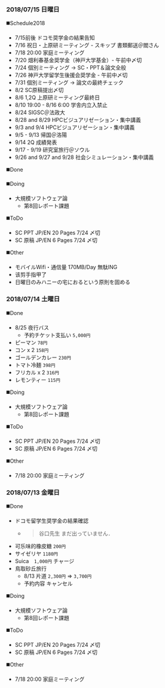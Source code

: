 ### 2018/07/15 日曜日
◼️Schedule2018
- 7/15前後 ドコモ奨学金の結果告知
- 7/16 祝日・上原研ミーティング - スキップ 書類郵送＠閻さん
- 7/18 20:00 家庭ミーティング
- 7/20 畑利春基金奨学金（神戸大学基金）- 午前中〆切
- 7/24 個別ミーティング → SC・PPT＆論文全般
- 7/26 神戸大学留学生後援会奨学金 - 午前中〆切
- 7/31 個別ミーティング → 論文の最終チェック
- 8/2 SC原稿提出〆切
- 8/6 1,2Q 上原研ミーティング最終日
- 8/10 19:00 - 8/16 6:00 学舎内立入禁止
- 8/24 SIGSC＠法政大
- 8/28 and 8/29 HPCビジュアリゼーション・集中講義
- 9/3 and 9/4 HPCビジュアリゼーション・集中講義
- 9/5 - 9/13 帰国＠洛陽
- 9/14 2Q 成績発表
- 9/17 - 9/19 研究室旅行＠ソウル
- 9/26 and 9/27 and 9/28 社会シミュレーション・集中講義

◼️Done

◼️Doing
- 大規模ソフトウェア論
  - 第8回レポート課題

◼️ToDo
- SC PPT JP/EN 20 Pages 7/24 〆切
- SC 原稿 JP/EN 6 Pages 7/24 〆切

◼️Other
- モバイルWifi・通信量 170MB/Day 無駄ING
- 该剪手指甲了
- 日曜日のみハニーの宅におるという原則を固める

### 2018/07/14 土曜日

◼️Done
- 8/25 夜行バス　
  - 予約チケット支払い `5,000円`
- ピーマン `78円`
- コン x 2 `158円`
- ゴールデンカレー `230円`
- トマト冷麺 `398円`
- フリカル x 2 `316円`
- レモンティー `115円`

◼️Doing
- 大規模ソフトウェア論
  - 第8回レポート課題

◼️ToDo
- SC PPT JP/EN 20 Pages 7/24 〆切
- SC 原稿 JP/EN 6 Pages 7/24 〆切

◼️Other
- 7/18 20:00 家庭ミーティング

### 2018/07/13 金曜日

◼️Done
- ドコモ留学生奨学金の結果確認
  - > 谷口先生 まだ出っていません．
- 可乐味的橡皮糖 `200円`
- サイゼリヤ `1180円`
- Suica　`1,000円` チャージ
- 鳥取砂丘旅行
  - 8/13 片道 `2,300円` ⇒ `3,700円`
  - 予約内容 キャンセル

◼️Doing
- 大規模ソフトウェア論
  - 第8回レポート課題

◼️ToDo
- SC PPT JP/EN 20 Pages 7/24 〆切
- SC 原稿 JP/EN 6 Pages 7/24 〆切

◼️Other
- 7/18 20:00 家庭ミーティング
